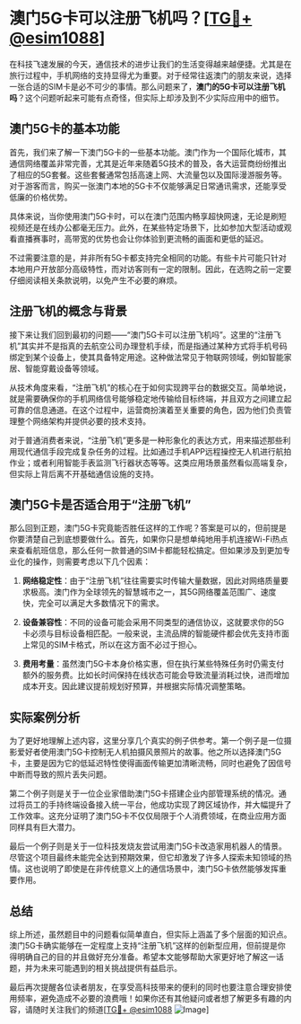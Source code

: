 # 澳门5G卡可以注册飞机吗？[[TG💪+ @esim1088](https://t.me/s/esim1088)]

在科技飞速发展的今天，通信技术的进步让我们的生活变得越来越便捷。尤其是在旅行过程中，手机网络的支持显得尤为重要。对于经常往返澳门的朋友来说，选择一张合适的SIM卡是必不可少的事情。那么问题来了，**澳门的5G卡可以注册飞机吗**？这个问题听起来可能有点奇怪，但实际上却涉及到不少实际应用中的细节。

## 澳门5G卡的基本功能

首先，我们来了解一下澳门5G卡的一些基本功能。澳门作为一个国际化城市，其通信网络覆盖非常完善，尤其是近年来随着5G技术的普及，各大运营商纷纷推出了相应的5G套餐。这些套餐通常包括高速上网、大流量包以及国际漫游服务等。对于游客而言，购买一张澳门本地的5G卡不仅能够满足日常通讯需求，还能享受低廉的价格优势。

具体来说，当你使用澳门5G卡时，可以在澳门范围内畅享超快网速，无论是刷短视频还是在线办公都毫无压力。此外，在某些特定场景下，比如参加大型活动或观看直播赛事时，高带宽的优势也会让你体验到更流畅的画面和更低的延迟。

不过需要注意的是，并非所有5G卡都支持完全相同的功能。有些卡片可能只针对本地用户开放部分高级特性，而对访客则有一定的限制。因此，在选购之前一定要仔细阅读相关条款说明，以免产生不必要的麻烦。

## 注册飞机的概念与背景

接下来让我们回到最初的问题——“澳门5G卡可以注册飞机吗”。这里的“注册飞机”其实并不是指真的去航空公司办理登机手续，而是指通过某种方式将手机号码绑定到某个设备上，使其具备特定用途。这种做法常见于物联网领域，例如智能家居、智能穿戴设备等领域。

从技术角度来看，“注册飞机”的核心在于如何实现跨平台的数据交互。简单地说，就是需要确保你的手机网络信号能够稳定地传输给目标终端，并且双方之间建立起可靠的信息通道。在这个过程中，运营商扮演着至关重要的角色，因为他们负责管理整个网络架构并提供必要的技术支持。

对于普通消费者来说，“注册飞机”更多是一种形象化的表达方式，用来描述那些利用现代通信手段完成复杂任务的过程。比如通过手机APP远程操控无人机进行航拍作业；或者利用智能手表监测飞行器状态等等。这类应用场景虽然看似高端复杂，但实际上背后离不开基础通信设施的支持。

## 澳门5G卡是否适合用于“注册飞机”

那么回到正题，澳门5G卡究竟能否胜任这样的工作呢？答案是可以的，但前提是你要清楚自己到底想要做什么。首先，如果你只是想单纯地用手机连接Wi-Fi热点来查看航班信息，那么任何一款普通的SIM卡都能轻松搞定。但如果涉及到更加专业化的操作，则需要考虑以下几个因素：

1. **网络稳定性**：由于“注册飞机”往往需要实时传输大量数据，因此对网络质量要求极高。澳门作为全球领先的智慧城市之一，其5G网络覆盖范围广、速度快，完全可以满足大多数情况下的需求。
   
2. **设备兼容性**：不同的设备可能会采用不同类型的通信协议，这就要求你的5G卡必须与目标设备相匹配。一般来说，主流品牌的智能硬件都会优先支持市面上常见的SIM卡格式，所以在这方面不必过于担心。

3. **费用考量**：虽然澳门5G卡本身价格实惠，但在执行某些特殊任务时仍需支付额外的服务费。比如长时间保持在线状态可能会导致流量消耗过快，进而增加成本开支。因此建议提前规划好预算，并根据实际情况调整策略。

## 实际案例分析

为了更好地理解上述内容，这里分享几个真实的例子供参考。第一个例子是一位摄影爱好者使用澳门5G卡控制无人机拍摄风景照片的故事。他之所以选择澳门5G卡，主要是因为它的低延迟特性使得画面传输更加清晰流畅，同时也避免了因信号中断而导致的照片丢失问题。

第二个例子则是关于一位企业家借助澳门5G卡搭建企业内部管理系统的情况。通过将员工的手持终端设备接入统一平台，他成功实现了跨区域协作，并大幅提升了工作效率。这充分证明了澳门5G卡不仅仅局限于个人消费领域，在商业应用方面同样具有巨大潜力。

最后一个例子则是关于一位科技发烧友尝试用澳门5G卡改造家用机器人的情景。尽管这个项目最终未能完全达到预期效果，但它却激发了许多人探索未知领域的热情。这也说明了即使是在非传统意义上的通信场景中，澳门5G卡依然能够发挥重要作用。

## 总结

综上所述，虽然题目中的问题看似简单直白，但实际上涵盖了多个层面的知识点。澳门5G卡确实能够在一定程度上支持“注册飞机”这样的创新型应用，但前提是你得明确自己的目的并且做好充分准备。希望本文能够帮助大家更好地了解这一话题，并为未来可能遇到的相关挑战提供有益启示。

最后再次提醒各位读者朋友，在享受高科技带来的便利的同时也要注意合理安排使用频率，避免造成不必要的浪费哦！如果你还有其他疑问或者想了解更多有趣的内容，请随时关注我们的频道[[TG💪+ @esim1088](https://t.me/s/esim1088) ![Image](https://i.postimg.cc/4NQfJmqS/Snipaste-2025-05-13-00-14-12.png)]